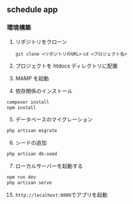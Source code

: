 ## schedule app

### 環境構築

1. リポジトリをクローン

   `git clone <リポジトリのURL>`
   `cd <プロジェクト名>`

2. プロジェクトを htdocs ディレクトリに配置

3. MAMP を起動

4. 依存関係のインストール

```bash
composer install
npm install
```

5. データベースのマイグレーション

```bash
php artisan migrate
```

6. シードの追加

```bash
php artisan db:seed
```

7. ローカルサーバーを起動する

```bash
npm run dev
php artisan serve
```

15. `http://localhost:8000`でアプリを起動
